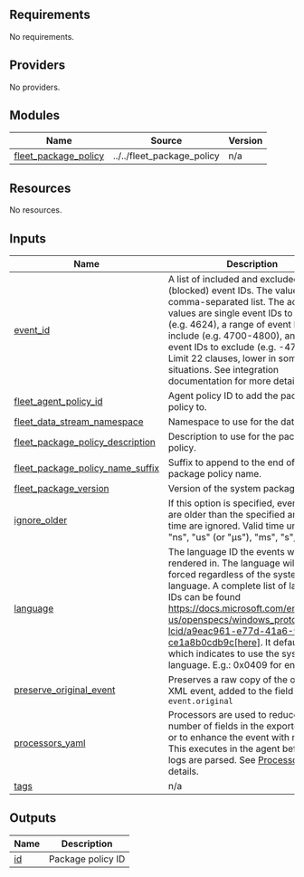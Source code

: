 <!-- BEGIN_TF_DOCS -->
## Requirements

No requirements.

## Providers

No providers.

## Modules

| Name | Source | Version |
|------|--------|---------|
| <a name="module_fleet_package_policy"></a> [fleet\_package\_policy](#module\_fleet\_package\_policy) | ../../fleet_package_policy | n/a |

## Resources

No resources.

## Inputs

| Name | Description | Type | Default | Required |
|------|-------------|------|---------|:--------:|
| <a name="input_event_id"></a> [event\_id](#input\_event\_id) | A list of included and excluded (blocked) event IDs. The value is a comma-separated list. The accepted values are single event IDs to include (e.g. 4624), a range of event IDs to include (e.g. 4700-4800), and single event IDs to exclude (e.g. -4735).  Limit 22 clauses, lower in some situations. See integration documentation for more details. | `string` | `null` | no |
| <a name="input_fleet_agent_policy_id"></a> [fleet\_agent\_policy\_id](#input\_fleet\_agent\_policy\_id) | Agent policy ID to add the package policy to. | `string` | n/a | yes |
| <a name="input_fleet_data_stream_namespace"></a> [fleet\_data\_stream\_namespace](#input\_fleet\_data\_stream\_namespace) | Namespace to use for the data stream. | `string` | `"default"` | no |
| <a name="input_fleet_package_policy_description"></a> [fleet\_package\_policy\_description](#input\_fleet\_package\_policy\_description) | Description to use for the package policy. | `string` | `""` | no |
| <a name="input_fleet_package_policy_name_suffix"></a> [fleet\_package\_policy\_name\_suffix](#input\_fleet\_package\_policy\_name\_suffix) | Suffix to append to the end of the package policy name. | `string` | `""` | no |
| <a name="input_fleet_package_version"></a> [fleet\_package\_version](#input\_fleet\_package\_version) | Version of the system package to use. | `string` | `"1.37.1"` | no |
| <a name="input_ignore_older"></a> [ignore\_older](#input\_ignore\_older) | If this option is specified, events that are older than the specified amount of time are ignored. Valid time units are "ns", "us" (or "µs"), "ms", "s", "m", "h". | `string` | `"72h"` | no |
| <a name="input_language"></a> [language](#input\_language) | The language ID the events will be rendered in. The language will be forced regardless of the system language. A complete list of language IDs can be found https://docs.microsoft.com/en-us/openspecs/windows_protocols/ms-lcid/a9eac961-e77d-41a6-90a5-ce1a8b0cdb9c[here]. It defaults to `0`, which indicates to use the system language. E.g.: 0x0409 for en-US | `string` | `0` | no |
| <a name="input_preserve_original_event"></a> [preserve\_original\_event](#input\_preserve\_original\_event) | Preserves a raw copy of the original XML event, added to the field `event.original` | `bool` | `false` | no |
| <a name="input_processors_yaml"></a> [processors\_yaml](#input\_processors\_yaml) | Processors are used to reduce the number of fields in the exported event or to enhance the event with metadata. This executes in the agent before the logs are parsed. See [Processors](https://www.elastic.co/guide/en/beats/filebeat/current/filtering-and-enhancing-data.html) for details. | `string` | `null` | no |
| <a name="input_tags"></a> [tags](#input\_tags) | n/a | `list(string)` | n/a | yes |

## Outputs

| Name | Description |
|------|-------------|
| <a name="output_id"></a> [id](#output\_id) | Package policy ID |
<!-- END_TF_DOCS -->